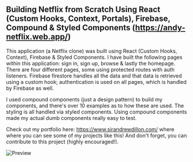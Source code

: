 ## Building Netflix from Scratch Using React (Custom Hooks, Context, Portals), Firebase, Compound & Styled Components (https://andy-netflix.web.app/)

This application (a Netflix clone) was built using React (Custom Hooks, Context), Firebase & Styled Components. I have built the following pages within this application: sign in, sign up, browse & lastly the homepage. There are four different pages, some using protected routes with auth listeners. Firebase firestore handles all the data and that data is retrieved using a custom hook; authentication is used on all pages, which is handled by Firebase as well.

I used compound components (just a design pattern) to build my components, and there's over 10 examples as to how these are used. The styling is all handled via styled components. Using compound components made my actual dumb components really easy to test.

Check out my portfolio here: https://www.sirandrewdillon.com/ where where you can see some of my projects like this! And don't forget, you can contribute to this project (highly encouraged!).

![Preview](https://andy-netflix.web.app/)
